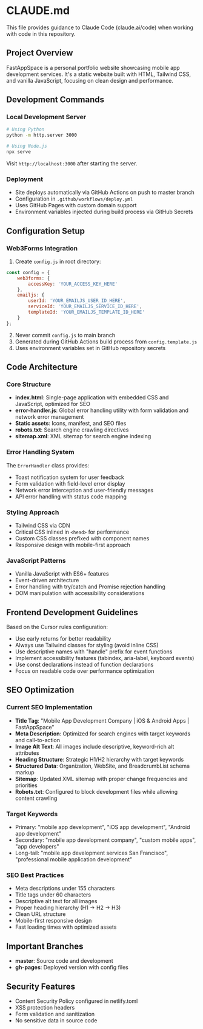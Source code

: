# CLAUDE.md

This file provides guidance to Claude Code (claude.ai/code) when working with code in this repository.

## Project Overview

FastAppSpace is a personal portfolio website showcasing mobile app development services. It's a static website built with HTML, Tailwind CSS, and vanilla JavaScript, focusing on clean design and performance.

## Development Commands

### Local Development Server
```bash
# Using Python
python -m http.server 3000

# Using Node.js
npx serve
```

Visit `http://localhost:3000` after starting the server.

### Deployment
- Site deploys automatically via GitHub Actions on push to master branch
- Configuration in `.github/workflows/deploy.yml`
- Uses GitHub Pages with custom domain support
- Environment variables injected during build process via GitHub Secrets

## Configuration Setup

### Web3Forms Integration
1. Create `config.js` in root directory:
```javascript
const config = {
    web3forms: {
        accessKey: 'YOUR_ACCESS_KEY_HERE'
    },
    emailjs: {
        userId: 'YOUR_EMAILJS_USER_ID_HERE',
        serviceId: 'YOUR_EMAILJS_SERVICE_ID_HERE',
        templateId: 'YOUR_EMAILJS_TEMPLATE_ID_HERE'
    }
};
```
2. Never commit `config.js` to main branch
3. Generated during GitHub Actions build process from `config.template.js`
4. Uses environment variables set in GitHub repository secrets

## Code Architecture

### Core Structure
- **index.html**: Single-page application with embedded CSS and JavaScript, optimized for SEO
- **error-handler.js**: Global error handling utility with form validation and network error management
- **Static assets**: Icons, manifest, and SEO files
- **robots.txt**: Search engine crawling directives
- **sitemap.xml**: XML sitemap for search engine indexing

### Error Handling System
The `ErrorHandler` class provides:
- Toast notification system for user feedback
- Form validation with field-level error display
- Network error interception and user-friendly messages
- API error handling with status code mapping

### Styling Approach
- Tailwind CSS via CDN
- Critical CSS inlined in `<head>` for performance
- Custom CSS classes prefixed with component names
- Responsive design with mobile-first approach

### JavaScript Patterns
- Vanilla JavaScript with ES6+ features
- Event-driven architecture
- Error handling with try/catch and Promise rejection handling
- DOM manipulation with accessibility considerations

## Frontend Development Guidelines

Based on the Cursor rules configuration:
- Use early returns for better readability
- Always use Tailwind classes for styling (avoid inline CSS)
- Use descriptive names with "handle" prefix for event functions
- Implement accessibility features (tabindex, aria-label, keyboard events)
- Use const declarations instead of function declarations
- Focus on readable code over performance optimization

## SEO Optimization

### Current SEO Implementation
- **Title Tag**: "Mobile App Development Company | iOS & Android Apps | FastAppSpace"
- **Meta Description**: Optimized for search engines with target keywords and call-to-action
- **Image Alt Text**: All images include descriptive, keyword-rich alt attributes
- **Heading Structure**: Strategic H1/H2 hierarchy with target keywords
- **Structured Data**: Organization, WebSite, and BreadcrumbList schema markup
- **Sitemap**: Updated XML sitemap with proper change frequencies and priorities
- **Robots.txt**: Configured to block development files while allowing content crawling

### Target Keywords
- Primary: "mobile app development", "iOS app development", "Android app development"
- Secondary: "mobile app development company", "custom mobile apps", "app developers"
- Long-tail: "mobile app development services San Francisco", "professional mobile application development"

### SEO Best Practices
- Meta descriptions under 155 characters
- Title tags under 60 characters
- Descriptive alt text for all images
- Proper heading hierarchy (H1 → H2 → H3)
- Clean URL structure
- Mobile-first responsive design
- Fast loading times with optimized assets

## Important Branches
- **master**: Source code and development
- **gh-pages**: Deployed version with config files

## Security Features
- Content Security Policy configured in netlify.toml
- XSS protection headers
- Form validation and sanitization
- No sensitive data in source code